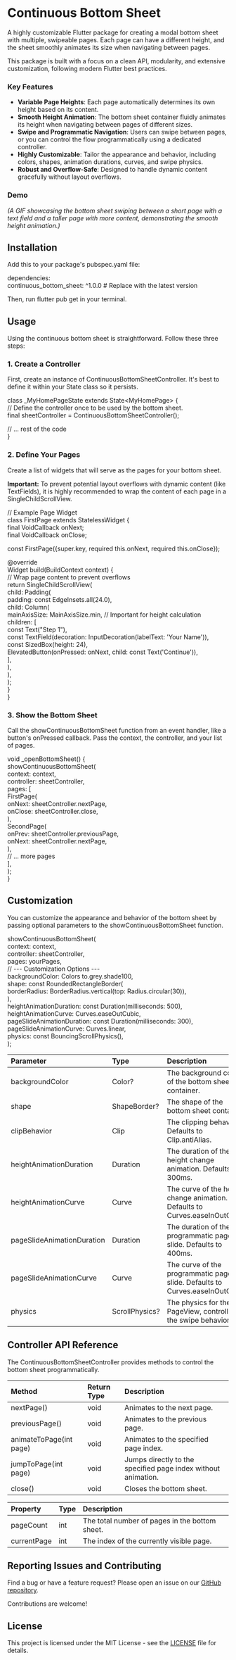 # **Continuous Bottom Sheet**

A highly customizable Flutter package for creating a modal bottom sheet with multiple, swipeable pages. Each page can have a different height, and the sheet smoothly animates its size when navigating between pages.

This package is built with a focus on a clean API, modularity, and extensive customization, following modern Flutter best practices.

### **Key Features**

* **Variable Page Heights**: Each page automatically determines its own height based on its content.  
* **Smooth Height Animation**: The bottom sheet container fluidly animates its height when navigating between pages of different sizes.  
* **Swipe and Programmatic Navigation**: Users can swipe between pages, or you can control the flow programmatically using a dedicated controller.  
* **Highly Customizable**: Tailor the appearance and behavior, including colors, shapes, animation durations, curves, and swipe physics.  
* **Robust and Overflow-Safe**: Designed to handle dynamic content gracefully without layout overflows.

### **Demo**

*(A GIF showcasing the bottom sheet swiping between a short page with a text field and a taller page with more content, demonstrating the smooth height animation.)*

## **Installation**

Add this to your package's pubspec.yaml file:

dependencies:  
  continuous\_bottom\_sheet: ^1.0.0 \# Replace with the latest version

Then, run flutter pub get in your terminal.

## **Usage**

Using the continuous bottom sheet is straightforward. Follow these three steps:

### **1\. Create a Controller**

First, create an instance of ContinuousBottomSheetController. It's best to define it within your State class so it persists.

class \_MyHomePageState extends State\<MyHomePage\> {  
  // Define the controller once to be used by the bottom sheet.  
  final sheetController \= ContinuousBottomSheetController();

  // ... rest of the code  
}

### **2\. Define Your Pages**

Create a list of widgets that will serve as the pages for your bottom sheet.

**Important:** To prevent potential layout overflows with dynamic content (like TextFields), it is highly recommended to wrap the content of each page in a SingleChildScrollView.

// Example Page Widget  
class FirstPage extends StatelessWidget {  
  final VoidCallback onNext;  
  final VoidCallback onClose;

  const FirstPage({super.key, required this.onNext, required this.onClose});

  @override  
  Widget build(BuildContext context) {  
    // Wrap page content to prevent overflows  
    return SingleChildScrollView(  
      child: Padding(  
        padding: const EdgeInsets.all(24.0),  
        child: Column(  
          mainAxisSize: MainAxisSize.min, // Important for height calculation  
          children: \[  
            const Text("Step 1"),  
            const TextField(decoration: InputDecoration(labelText: 'Your Name')),  
            const SizedBox(height: 24),  
            ElevatedButton(onPressed: onNext, child: const Text('Continue')),  
          \],  
        ),  
      ),  
    );  
  }  
}

### **3\. Show the Bottom Sheet**

Call the showContinuousBottomSheet function from an event handler, like a button's onPressed callback. Pass the context, the controller, and your list of pages.

void \_openBottomSheet() {  
  showContinuousBottomSheet(  
    context: context,  
    controller: sheetController,  
    pages: \[  
      FirstPage(  
        onNext: sheetController.nextPage,  
        onClose: sheetController.close,  
      ),  
      SecondPage(  
        onPrev: sheetController.previousPage,  
        onNext: sheetController.nextPage,  
      ),  
      // ... more pages  
    \],  
  );  
}

## **Customization**

You can customize the appearance and behavior of the bottom sheet by passing optional parameters to the showContinuousBottomSheet function.

showContinuousBottomSheet(  
  context: context,  
  controller: sheetController,  
  pages: yourPages,  
  // \--- Customization Options \---  
  backgroundColor: Colors to.grey.shade100,  
  shape: const RoundedRectangleBorder(  
    borderRadius: BorderRadius.vertical(top: Radius.circular(30)),  
  ),  
  heightAnimationDuration: const Duration(milliseconds: 500),  
  heightAnimationCurve: Curves.easeOutCubic,  
  pageSlideAnimationDuration: const Duration(milliseconds: 300),  
  pageSlideAnimationCurve: Curves.linear,  
  physics: const BouncingScrollPhysics(),  
);

| Parameter | Type | Description |
| :---- | :---- | :---- |
| backgroundColor | Color? | The background color of the bottom sheet container. |
| shape | ShapeBorder? | The shape of the bottom sheet container. |
| clipBehavior | Clip | The clipping behavior. Defaults to Clip.antiAlias. |
| heightAnimationDuration | Duration | The duration of the height change animation. Defaults to 300ms. |
| heightAnimationCurve | Curve | The curve of the height change animation. Defaults to Curves.easeInOutCubic. |
| pageSlideAnimationDuration | Duration | The duration of the programmatic page slide. Defaults to 400ms. |
| pageSlideAnimationCurve | Curve | The curve of the programmatic page slide. Defaults to Curves.easeInOutCubic. |
| physics | ScrollPhysics? | The physics for the PageView, controlling the swipe behavior. |

## **Controller API Reference**

The ContinuousBottomSheetController provides methods to control the bottom sheet programmatically.

| Method | Return Type | Description |
| :---- | :---- | :---- |
| nextPage() | void | Animates to the next page. |
| previousPage() | void | Animates to the previous page. |
| animateToPage(int page) | void | Animates to the specified page index. |
| jumpToPage(int page) | void | Jumps directly to the specified page index without animation. |
| close() | void | Closes the bottom sheet. |

| Property | Type | Description |
| :---- | :---- | :---- |
| pageCount | int | The total number of pages in the bottom sheet. |
| currentPage | int | The index of the currently visible page. |

## **Reporting Issues and Contributing**

Find a bug or have a feature request? Please open an issue on our [GitHub repository](https://www.google.com/search?q=https://github.com/your_username/continuous_bottom_sheet/issues).

Contributions are welcome\!

## **License**

This project is licensed under the MIT License \- see the [LICENSE](https://www.google.com/search?q=LICENSE) file for details.
